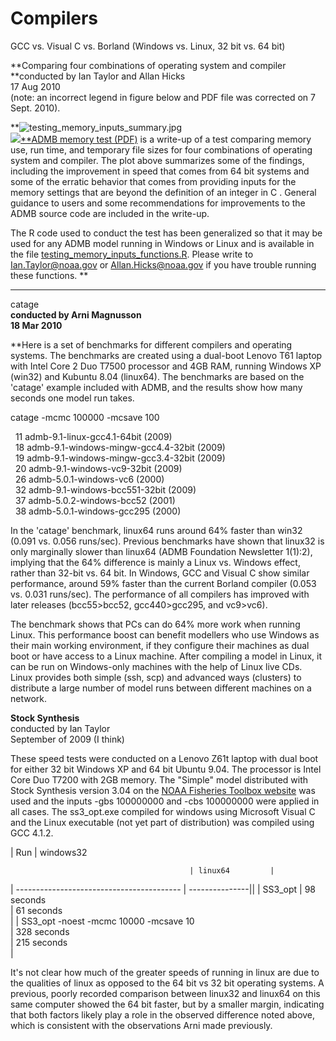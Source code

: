 #  Compilers

GCC vs. Visual C vs. Borland (Windows vs. Linux, 32 bit vs. 64 bit)

**Comparing four combinations of operating system and compiler   
**conducted by Ian Taylor and Allan Hicks  
17 Aug 2010   
(note: an incorrect legend in figure below and PDF file was corrected on 7 Sept. 2010).  
  
**![testing_memory_inputs_summary.jpg][1]  
![][2][**ADMB memory test (PDF)][3] is a write-up of a test comparing memory use, run time, and temporary file sizes for four combinations of operating system and compiler. The plot above summarizes some of the findings, including the improvement in speed that comes from 64 bit systems and some of the erratic behavior that comes from providing inputs for the memory settings that are beyond the definition of an integer in C . General guidance to users and some recommendations for improvements to the ADMB source code are included in the write-up.  
  
The R code used to conduct the test has been generalized so that it may be used for any ADMB model running in Windows or Linux and is available in the file [testing_memory_inputs_functions.R][4]. Please write to Ian.Taylor@noaa.gov or Allan.Hicks@noaa.gov if you have trouble running these functions. **  
****  
  
  
catage  
**conducted by Arni Magnusson  
18 Mar 2010**  
  
**Here is a set of benchmarks for different compilers and operating systems. The benchmarks are created using a dual-boot Lenovo T61 laptop with Intel Core 2 Duo T7500 processor and 4GB RAM, running Windows XP (win32) and Kubuntu 8.04 (linux64). The benchmarks are based on the 'catage' example included with ADMB, and the results show how many seconds one model run takes.   
  
catage -mcmc 100000 -mcsave 100  
  
  11 admb-9.1-linux-gcc4.1-64bit (2009)  
  18 admb-9.1-windows-mingw-gcc4.4-32bit (2009)  
  19 admb-9.1-windows-mingw-gcc3.4-32bit (2009)  
  20 admb-9.1-windows-vc9-32bit (2009)  
  26 admb-5.0.1-windows-vc6 (2000)  
  32 admb-9.1-windows-bcc551-32bit (2009)  
  37 admb-5.0.2-windows-bcc52 (2001)  
  38 admb-5.0.1-windows-gcc295 (2000)  
  
In the 'catage' benchmark, linux64 runs around 64% faster than win32 (0.091 vs. 0.056 runs/sec). Previous benchmarks have shown that linux32 is only marginally slower than linux64 (ADMB Foundation Newsletter 1(1):2), implying that the 64% difference is mainly a Linux vs. Windows effect, rather than 32-bit vs. 64 bit. In Windows, GCC and Visual C show similar performance, around 59% faster than the current Borland compiler (0.053 vs. 0.031 runs/sec). The performance of all compilers has improved with later releases (bcc55>bcc52, gcc440>gcc295, and vc9>vc6).  
  
The benchmark shows that PCs can do 64% more work when running Linux. This performance boost can benefit modellers who use Windows as their main working environment, if they configure their machines as dual boot or have access to a Linux machine. After compiling a model in Linux, it can be run on Windows-only machines with the help of Linux live CDs. Linux provides both simple (ssh, scp) and advanced ways (clusters) to distribute a large number of model runs between different machines on a network.  
  
  
  
**Stock Synthesis**  
conducted by Ian Taylor  
September of 2009 (I think)  
  
These speed tests were conducted on a Lenovo Z61t laptop with dual boot for either 32 bit Windows XP and 64 bit Ubuntu 9.04. The processor is Intel Core Duo T7200 with 2GB memory. The "Simple" model distributed with Stock Synthesis version 3.04 on the [NOAA Fisheries Toolbox website][5] was used and the inputs -gbs 100000000 and -cbs 100000000 were applied in all cases. The ss3_opt.exe compiled for windows using Microsoft Visual C and the Linux executable (not yet part of distribution) was compiled using GCC 4.1.2.  
  

|  Run |  windows32  

                                            | linux64         |
| ----------------------------------------- | ---------------||
| SS3_opt                                   | 98 seconds  
                                            | 61 seconds  
                                            |
| SS3_opt -noest -mcmc 10000 -mcsave 10  
                                            | 328 seconds  
                                            | 215 seconds  
                                            |

  
It's not clear how much of the greater speeds of running in linux are due to the qualities of linux as opposed to the 64 bit vs 32 bit operating systems. A previous, poorly recorded comparison between linux32 and linux64 on this same computer showed the 64 bit faster, but by a smaller margin, indicating that both factors likely play a role in the observed difference noted above, which is consistent with the observations Arni made previously.

[1]: http://www.admb-project.org/images/testing_memory_inputs_summary.jpg
[2]: file:///C:/admb/tests/memtest/testing_memory_inputs_summary.jpg
[3]: ADMBmemoryTest.pdf
[4]: testing_memory_inputs_functions.html
[5]: http://nft.nefsc.noaa.gov/Download.html
